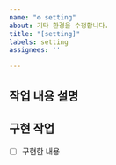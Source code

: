 ```yaml
---
name: "⚙️ setting"
about: 기타 환경을 수정합니다.
title: "[setting]"
labels: setting
assignees: ''

---
```


## 작업 내용 설명


## 구현 작업
- [ ] 구현한 내용